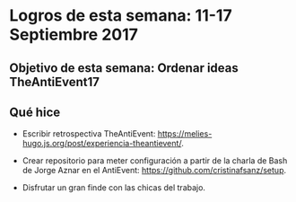 # Logros de esta semana: 11-17 Septiembre 2017

## Objetivo de esta semana: Ordenar ideas TheAntiEvent17

## Qué hice

- Escribir retrospectiva TheAntiEvent: https://melies-hugo.js.org/post/experiencia-theantievent/.

- Crear repositorio para meter configuración a partir de la charla de Bash de Jorge Aznar en el AntiEvent: https://github.com/cristinafsanz/setup.

- Disfrutar un gran finde con las chicas del trabajo.